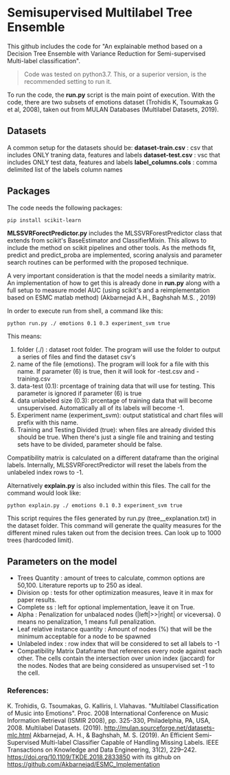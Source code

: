 
# Semisupervised Multilabel Tree Ensemble

This github includes the code for "An explainable method based on a Decision Tree Ensemble with Variance Reduction for Semi-supervised Multi-label classification".

> Code was tested on python3.7. This, or a superior version, is the recommended setting to run it.  

To run the code, the **run.py** script is the main point of execution. With the code, there are two subsets of emotions dataset (Trohidis K, Tsoumakas G et al, 2008), taken out from MULAN Databases (Multilabel Datasets, 2019).

## Datasets

A common setup for the datasets should be:
**dataset-train.csv** : csv that includes ONLY traning data, features and labels
**dataset-test.csv** : vsc that includes ONLY test data, features and labels
**label_columns.cols** : comma delimited list of the labels column names

## Packages
The code needs the following packages:
```
pip install scikit-learn
```
**MLSSVRForectPredictor.py** includes the MLSSVRForestPredictor class that extends from scikit's BaseEstimator and ClassifierMixin. This allows to include the method on scikit pipelines and other tools. As the methods fit, predict and predict_proba are implemented, scoring analysis and parameter search routines can be performed with the proposed technique.

A very important consideration is that the model needs a similarity matrix. An implementation of how to get this is already done in **run.py** along with a full setup to measure model AUC (using scikit's and a reimplementation based on ESMC matlab method) (Akbarnejad A.H., Baghshah M.S. , 2019)

In order to execute run from shell, a command like this:

```
python run.py ./ emotions 0.1 0.3 experiment_svm true
```

This means:
1. folder (./) : dataset root folder. The program will use the folder to output a series of files and find the dataset csv's
2. name of the file (emotions). The program will look for a file with this name. If parameter (6) is true, then it will look for <name>-test.csv and <name>-training.csv
3. data-test (0.1): prcentage of training data that will use for testing. This parameter is ignored if parameter (6) is true
4. data unlabeled size (0.3): prcentage of training data that will become unsupervised. Automatically all of its labels will become -1.
5. Experiment name (experiment_svm): output statistical and chart files will prefix with this name.
6. Training and Testing Divided (true): when files are already divided this should be true. When there's just a single file and training and testing sets have to be divided, parameter should be false.

Compatibility matrix is calculated on a different dataframe than the original labels. Internally, MLSSVRForectPredictor will reset the labels from the unlabeled index rows to -1.

Alternatively **explain.py** is also included within this files.  The call for the command would look like:
```
python explain.py ./ emotions 0.1 0.3 experiment_svm true
```
This script requires the files generated by run.py (<dataset name>tree_<N>_explanation.txt) in the dataset folder. This command will generate the quality measures for the different mined rules taken out from the decision trees. Can look up to 1000 trees (hardcoded limit).

## Parameters on the model

- Trees Quantity
: amount of trees to calculate, common options are 50,100. Literature reports up to 250 as ideal.
- Division op
: tests for other optimization measures, leave it in max for paper results.
- Complete ss
: left for optional implementation, leave it on True.
- Alpha
: Penalization for unbalaced nodes (|left|>>|right| or viceversa). 0 means no penalization, 1 means full penalization.
- Leaf relative instance quantity
: Amount of nodes (%) that will be the minimum acceptable for a node to be spawned
- Unlabeled index
: row index that will be considered to set all labels to -1
- Compatibility Matrix
Dataframe that references every node against each other. The cells contain the intersection over union index (jaccard) for the nodes. Nodes that are being considered as unsupervised set -1 to the cell.

### References:

K. Trohidis, G. Tsoumakas, G. Kalliris, I. Vlahavas. "Multilabel Classification of Music into Emotions". Proc. 2008 International Conference on Music Information Retrieval (ISMIR 2008), pp. 325-330, Philadelphia, PA, USA, 2008.
Multilabel Datasets. (2019). http://mulan.sourceforge.net/datasets-mlc.html
Akbarnejad, A. H., & Baghshah, M. S. (2019). An Efficient Semi-Supervised Multi-label Classifier Capable of Handling Missing Labels. IEEE Transactions on Knowledge and Data Engineering, 31(2), 229–242. https://doi.org/10.1109/TKDE.2018.2833850 with its github on https://github.com/Akbarnejad/ESMC_Implementation
